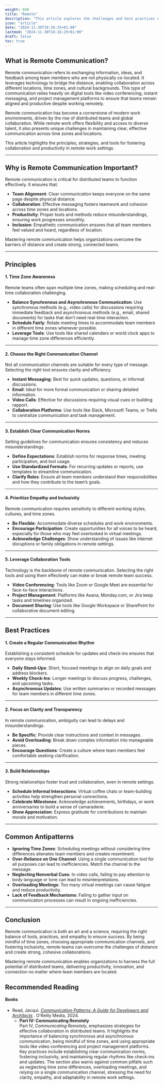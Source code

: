 ```yaml
---
weight: 660
title: "Remote"
description: "This article explores the challenges and best practices of remote communication."
icon: "article"
date: "2024-11-30T18:16:25+01:00"
lastmod: "2024-11-30T18:16:25+01:00"
draft: false
toc: true
---
```

## What is Remote Communication?

Remote communication refers to exchanging information, ideas, and feedback among team members who are not physically co-located. It leverages technology to bridge the distance, enabling collaboration across different locations, time zones, and cultural backgrounds. This type of communication relies heavily on digital tools like video conferencing, instant messaging, and project management platforms to ensure that teams remain aligned and productive despite working remotely.

Remote communication has become a cornerstone of modern work environments, driven by the rise of distributed teams and global collaboration. While remote work offers flexibility and access to diverse talent, it also presents unique challenges in maintaining clear, effective communication across time zones and locations.

This article highlights the principles, strategies, and tools for fostering collaboration and productivity in remote work settings.

---

## Why is Remote Communication Important?

Remote communication is critical for distributed teams to function effectively. It ensures that:

* **Team Alignment**: Clear communication keeps everyone on the same page despite physical distance.
* **Collaboration**: Effective messaging fosters teamwork and cohesion across time zones and locations.
* **Productivity**: Proper tools and methods reduce misunderstandings, ensuring work progresses smoothly.
* **Inclusion**: Empathetic communication ensures that all team members feel valued and heard, regardless of location.

Mastering remote communication helps organizations overcome the barriers of distance and create strong, connected teams.

---

## Principles

#### 1. Time Zone Awareness

Remote teams often span multiple time zones, making scheduling and real-time collaboration challenging.

* **Balance Synchronous and Asynchronous Communication**: Use synchronous methods (e.g., video calls) for discussions requiring immediate feedback and asynchronous methods (e.g., email, shared documents) for tasks that don’t need real-time interaction.
* **Schedule Fairly**: Rotate meeting times to accommodate team members in different time zones whenever possible.
* **Leverage Tools**: Use tools like shared calendars or world clock apps to manage time zone differences efficiently.

---

#### 2. Choose the Right Communication Channel

Not all communication channels are suitable for every type of message. Selecting the right tool ensures clarity and efficiency.

* **Instant Messaging**: Best for quick updates, questions, or informal discussions.
* **Email**: Ideal for more formal communication or sharing detailed information.
* **Video Calls**: Effective for discussions requiring visual cues or building rapport.
* **Collaboration Platforms**: Use tools like Slack, Microsoft Teams, or Trello to centralize communication and task management.

---

#### 3. Establish Clear Communication Norms

Setting guidelines for communication ensures consistency and reduces misunderstandings.

* **Define Expectations**: Establish norms for response times, meeting participation, and tool usage.
* **Use Standardized Formats**: For recurring updates or reports, use templates to streamline communication.
* **Clarify Roles**: Ensure all team members understand their responsibilities and how they contribute to the team’s goals.

---

#### 4. Prioritize Empathy and Inclusivity

Remote communication requires sensitivity to different working styles, cultures, and time zones.

* **Be Flexible**: Accommodate diverse schedules and work environments.
* **Encourage Participation**: Create opportunities for all voices to be heard, especially for those who may feel overlooked in virtual meetings.
* **Acknowledge Challenges**: Show understanding of issues like internet disruptions or family obligations in remote settings.

---

#### 5. Leverage Collaboration Tools

Technology is the backbone of remote communication. Selecting the right tools and using them effectively can make or break remote team success.

* **Video Conferencing**: Tools like Zoom or Google Meet are essential for face-to-face interactions.
* **Project Management**: Platforms like Asana, Monday.com, or Jira keep tasks and timelines organized.
* **Document Sharing**: Use tools like Google Workspace or SharePoint for collaborative document editing.

---

## Best Practices

#### 1. Create a Regular Communication Rhythm

Establishing a consistent schedule for updates and check-ins ensures that everyone stays informed.

* **Daily Stand-Ups**: Short, focused meetings to align on daily goals and address blockers.
* **Weekly Check-Ins**: Longer meetings to discuss progress, challenges, and upcoming tasks.
* **Asynchronous Updates**: Use written summaries or recorded messages for team members in different time zones.

---

#### 2. Focus on Clarity and Transparency

In remote communication, ambiguity can lead to delays and misunderstandings.

* **Be Specific**: Provide clear instructions and context in messages.
* **Avoid Overloading**: Break down complex information into manageable pieces.
* **Encourage Questions**: Create a culture where team members feel comfortable seeking clarification.

---

#### 3. Build Relationships

Strong relationships foster trust and collaboration, even in remote settings.

* **Schedule Informal Interactions**: Virtual coffee chats or team-building activities help strengthen personal connections.
* **Celebrate Milestones**: Acknowledge achievements, birthdays, or work anniversaries to build a sense of camaraderie.
* **Show Appreciation**: Express gratitude for contributions to maintain morale and motivation.

---

## Common Antipatterns

* **Ignoring Time Zones**: Scheduling meetings without considering time differences alienates team members and creates resentment.
* **Over-Reliance on One Channel**: Using a single communication tool for all purposes can lead to inefficiencies. Match the channel to the message.
* **Neglecting Nonverbal Cues**: In video calls, failing to pay attention to body language or tone can lead to misinterpretations.
* **Overloading Meetings**: Too many virtual meetings can cause fatigue and reduce productivity.
* **Lack of Feedback Mechanisms**: Failing to gather input on communication processes can result in ongoing inefficiencies.

---

## Conclusion

Remote communication is both an art and a science, requiring the right balance of tools, practices, and empathy to ensure success. By being mindful of time zones, choosing appropriate communication channels, and fostering inclusivity, remote teams can overcome the challenges of distance and create strong, cohesive collaborations.

Mastering remote communication enables organizations to harness the full potential of distributed teams, delivering productivity, innovation, and connection no matter where team members are located.

## Recommended Reading

#### Books

* Read, Jacqui. *[Communication Patterns: A Guide for Developers and Architects](https://communicationpatternsbook.com/)* . O'Reilly Media, 2024.
  * **Part IV: Communicating Remotely**\
    Part IV, *Communicating Remotely*, emphasizes strategies for effective collaboration in distributed teams. It highlights the importance of balancing synchronous and asynchronous communication, being mindful of time zones, and using appropriate tools like video conferencing and project management platforms. Key practices include establishing clear communication norms, fostering inclusivity, and maintaining regular rhythms like check-ins and updates. The section also warns against common pitfalls such as neglecting time zone differences, overloading meetings, and relying on a single communication channel, stressing the need for clarity, empathy, and adaptability in remote work settings.
